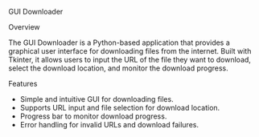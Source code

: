 
 GUI Downloader

 Overview

The GUI Downloader is a Python-based application that provides a graphical user interface for downloading files from the internet. 
Built with Tkinter, it allows users to input the URL of the file they want to download, select the download location, and monitor the download progress.



 Features  

- Simple and intuitive GUI for downloading files.
- Supports URL input and file selection for download location.
- Progress bar to monitor download progress.
- Error handling for invalid URLs and download failures.
